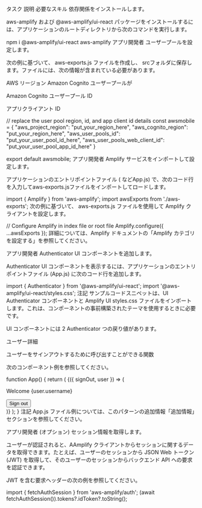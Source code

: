 タスク	説明	必要なスキル
依存関係をインストールします。

aws-amplify および @aws-amplify/ui-react パッケージをインストールするには、アプリケーションのルートディレクトリから次のコマンドを実行します。


npm i @aws-amplify/ui-react aws-amplify
アプリ開発者
ユーザープールを設定します。

次の例に基づいて、 aws-exports.js ファイルを作成し、 srcフォルダに保存します。ファイルには、次の情報が含まれている必要があります。

AWS リージョン Amazon Cognito ユーザープールが

Amazon Cognito ユーザープール ID

アプリクライアント ID


// replace the user pool region, id, and app client id details
const awsmobile = {
    "aws_project_region": "put_your_region_here",
    "aws_cognito_region": "put_your_region_here",
    "aws_user_pools_id": "put_your_user_pool_id_here",
    "aws_user_pools_web_client_id": "put_your_user_pool_app_id_here"
}

export default awsmobile;
アプリ開発者
Amplify サービスをインポートして設定します。

アプリケーションのエントリポイントファイル ( などApp.js) で、次のコード行を入力してaws-exports.jsファイルをインポートしてロードします。


import { Amplify } from 'aws-amplify';
import awsExports from './aws-exports';
次の例に基づいて、 aws-exports.js ファイルを使用して Amplify クライアントを設定します。


// Configure Amplify in index file or root file
Amplify.configure({ ...awsExports });
詳細については、Amplify ドキュメントの「Amplify カテゴリを設定する」を参照してください。

アプリ開発者
Authenticator UI コンポーネントを追加します。

Authenticator UI コンポーネントを表示するには、アプリケーションのエントリポイントファイル (App.js) に次のコード行を追加します。


import { Authenticator } from '@aws-amplify/ui-react';
import '@aws-amplify/ui-react/styles.css';
注記
サンプルコードスニペットは、UI Authenticator コンポーネントと Amplify UI styles.css ファイルをインポートします。これは、コンポーネントの事前構築されたテーマを使用するときに必要です。

UI コンポーネントには 2 Authenticator つの戻り値があります。

ユーザー詳細

ユーザーをサインアウトするために呼び出すことができる関数

次のコンポーネント例を参照してください。


function App() {
    return (
        <Authenticator>
            {({ signOut, user }) => (
                <div>
                    <p>Welcome {user.username}</p>
                    <button onClick={signOut}>Sign out</button>
                </div>
            )}
        </Authenticator>
    );
}
注記
App.js ファイル例については、このパターンの追加情報「追加情報」セクションを参照してください。

アプリ開発者
(オプション) セッション情報を取得します。

ユーザーが認証されると、AAmplify クライアントからセッションに関するデータを取得できます。たとえば、ユーザーのセッションから JSON Web トークン (JWT) を取得して、そのユーザーのセッションからバックエンド API への要求を認証できます。

JWT を含む要求ヘッダーの次の例を参照してください。


import { fetchAuthSession } from 'aws-amplify/auth';
(await fetchAuthSession()).tokens?.idToken?.toString();